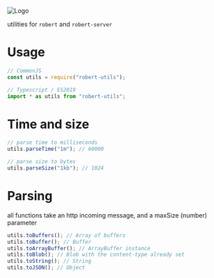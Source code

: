 ![Logo](https://cdn.discordapp.com/emojis/843908573578002512.gif)

utilities for `robert` and `robert-server`

# Usage

```js
// CommonJS
const utils = require("robert-utils");

// Typescript / ES2019
import * as utils from "robert-utils";
```

# Time and size

```js
// parse time to milliseconds
utils.parseTime("1m"); // 60000

// parse size to bytes
utils.parseSize("1kb"); // 1024
```

# Parsing

all functions take an http incoming message, and a maxSize (number) parameter

```js
utils.toBuffers(); // Array of buffers
utils.toBuffer(); // Buffer
utils.toArrayBuffer(); // ArrayBuffer instance
utils.toBlob(); // Blob with the content-type already set
utils.toString(); // String
utils.toJSON(); // Object
```